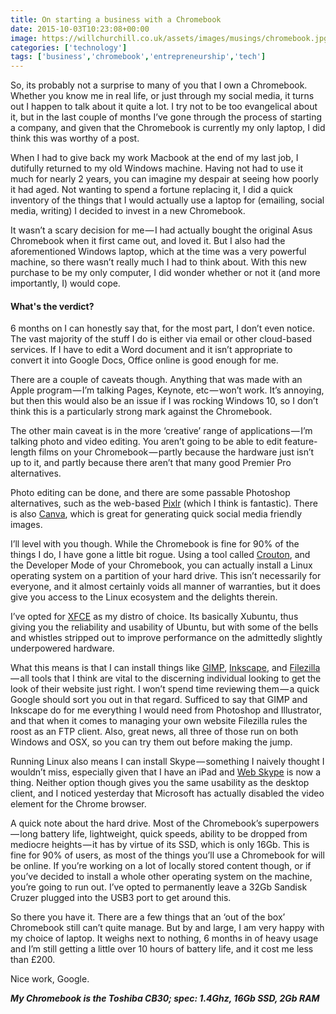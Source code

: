 ```yaml
---
title: On starting a business with a Chromebook
date: 2015-10-03T10:23:08+00:00
image: https://willchurchill.co.uk/assets/images/musings/chromebook.jpg
categories: ['technology']
tags: ['business','chromebook','entrepreneurship','tech']
---
```

So, its probably not a surprise to many of you that I own a Chromebook. Whether you know me in real life, or just through my social media, it turns out I happen to talk about it quite a lot. I try not to be too evangelical about it, but in the last couple of months I’ve gone through the process of starting a company, and given that the Chromebook is currently my only laptop, I did think this was worthy of a post.

When I had to give back my work Macbook at the end of my last job, I dutifully returned to my old Windows machine. Having not had to use it much for nearly 2 years, you can imagine my despair at seeing how poorly it had aged. Not wanting to spend a fortune replacing it, I did a quick inventory of the things that I would actually use a laptop for (emailing, social media, writing) I decided to invest in a new Chromebook.

It wasn’t a scary decision for me — I had actually bought the original Asus Chromebook when it first came out, and loved it. But I also had the aforementioned Windows laptop, which at the time was a very powerful machine, so there wasn’t really much I had to think about. With this new purchase to be my only computer, I did wonder whether or not it (and more importantly, I) would cope.

#### What's the verdict?

6 months on I can honestly say that, for the most part, I don’t even notice. The vast majority of the stuff I do is either via email or other cloud-based services. If I have to edit a Word document and it isn’t appropriate to convert it into Google Docs, Office online is good enough for me.

There are a couple of caveats though. Anything that was made with an Apple program — I’m talking Pages, Keynote, etc — won’t work. It’s annoying, but then this would also be an issue if I was rocking Windows 10, so I don’t think this is a particularly strong mark against the Chromebook.

The other main caveat is in the more ‘creative’ range of applications — I’m talking photo and video editing. You aren’t going to be able to edit feature-length films on your Chromebook — partly because the hardware just isn’t up to it, and partly because there aren’t that many good Premier Pro alternatives.

Photo editing can be done, and there are some passable Photoshop alternatives, such as the web-based [Pixlr](https://pixlr.com/editor/) (which I think is fantastic). There is also [Canva](https://www.canva.com/), which is great for generating quick social media friendly images.

I’ll level with you though. While the Chromebook is fine for 90% of the things I do, I have gone a little bit rogue. Using a tool called [Crouton](http://www.howtogeek.com/162120/how-to-install-ubuntu-linux-on-your-chromebook-with-crouton/), and the Developer Mode of your Chromebook, you can actually install a Linux operating system on a partition of your hard drive. This isn’t necessarily for everyone, and it almost certainly voids all manner of warranties, but it does give you access to the Linux ecosystem and the delights therein.

I’ve opted for [XFCE](http://www.xfce.org/) as my distro of choice. Its basically Xubuntu, thus giving you the reliability and usability of Ubuntu, but with some of the bells and whistles stripped out to improve performance on the admittedly slightly underpowered hardware.

What this means is that I can install things like [GIMP](http://www.gimp.org/), [Inkscape](https://inkscape.org/en/), and [Filezilla](https://filezilla-project.org/) — all tools that I think are vital to the discerning individual looking to get the look of their website just right. I won’t spend time reviewing them — a quick Google should sort you out in that regard. Sufficed to say that GIMP and Inkscape do for me everything I would need from Photoshop and Illustrator, and that when it comes to managing your own website Filezilla rules the roost as an FTP client. Also, great news, all three of those run on both Windows and OSX, so you can try them out before making the jump.

Running Linux also means I can install Skype — something I naively thought I wouldn’t miss, especially given that I have an iPad and [Web Skype](https://web.skype.com/en/) is now a thing. Neither option though gives you the same usability as the desktop client, and I noticed yesterday that Microsoft has actually disabled the video element for the Chrome browser.

A quick note about the hard drive. Most of the Chromebook’s superpowers — long battery life, lightweight, quick speeds, ability to be dropped from mediocre heights — it has by virtue of its SSD, which is only 16Gb. This is fine for 90% of users, as most of the things you’ll use a Chromebook for will be online. If you’re working on a lot of locally stored content though, or if you’ve decided to install a whole other operating system on the machine, you’re going to run out. I’ve opted to permanently leave a 32Gb Sandisk Cruzer plugged into the USB3 port to get around this.

So there you have it. There are a few things that an ‘out of the box’ Chromebook still can’t quite manage. But by and large, I am very happy with my choice of laptop. It weighs next to nothing, 6 months in of heavy usage and I’m still getting a little over 10 hours of battery life, and it cost me less than £200.

Nice work, Google.

***My Chromebook is the Toshiba CB30; spec: 1.4Ghz, 16Gb SSD, 2Gb RAM***
